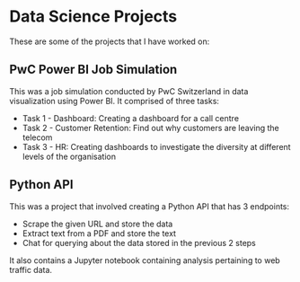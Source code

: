 # Data Science Projects
These are some of the projects that I have worked on:

## PwC Power BI Job Simulation
This was a job simulation conducted by PwC Switzerland in data visualization using Power BI. It comprised of three tasks:

- Task 1 - Dashboard: Creating a dashboard for a call centre
- Task 2 - Customer Retention: Find out why customers are leaving the telecom
- Task 3 - HR: Creating dashboards to investigate the diversity at different levels of the organisation

## Python API
This was a project that involved creating a Python API that has 3 endpoints:
+ Scrape the given URL and store the data
+ Extract text from a PDF and store the text
+ Chat for querying about the data stored in the previous 2 steps
  
It also contains a Jupyter notebook containing analysis pertaining to web traffic data.
